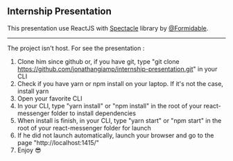 ## Internship Presentation

This presentation use ReactJS with [Spectacle](https://github.com/FormidableLabs/spectacle) library by [@Formidable](https://github.com/FormidableLabs).

---

The project isn't host. For see the presentation :
1. Clone him since github or, if you have git, type "git clone https://github.com/jonathangiamp/internship-presentation.git" in your CLI
2. Check if you have yarn or npm install on your laptop. If it's not the case, install yarn
3. Open your favorite CLI
4. In your CLI, type "yarn install" or "npm install" in the root of your react-messenger folder to install dependencies
5. When install is finish, in your CLI, type "yarn start" or "npm start" in the root of your react-messenger folder for launch 
6. If he did not launch automatically, launch your browser and go to the page "http://localhost:1415/"
7. Enjoy 😎